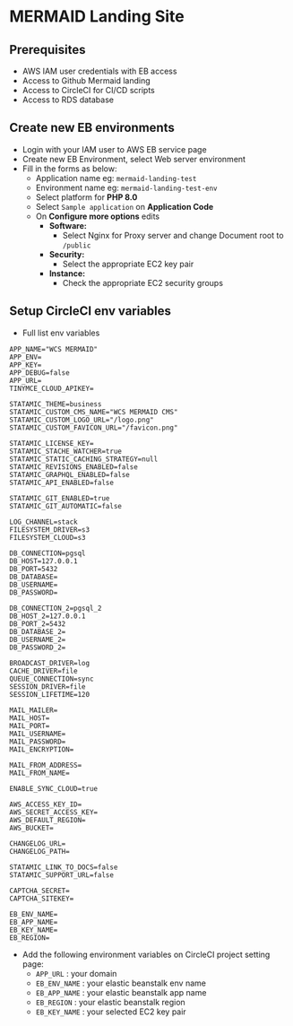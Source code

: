 # MERMAID Landing Site

## Prerequisites
- AWS IAM user credentials with EB access
- Access to Github Mermaid landing
- Access to CircleCI for CI/CD scripts
- Access to RDS database 

## Create new EB environments
- Login with your IAM user to AWS EB service page
- Create new EB Environment, select Web server environment
- Fill in the forms as below:
    - Application name eg: `mermaid-landing-test`
    - Environment name eg: `mermaid-landing-test-env`
    - Select platform for **PHP 8.0**
    - Select `Sample application` on **Application Code**
    - On **Configure more options** edits 
        - **Software:**
            - Select Nginx for Proxy server and change Document root to `/public`
        - **Security:**
            - Select the appropriate EC2 key pair 
        - **Instance:**
            - Check the appropriate EC2 security groups

## Setup CircleCI env variables
- Full list env variables
```
APP_NAME="WCS MERMAID"
APP_ENV=
APP_KEY=
APP_DEBUG=false
APP_URL=
TINYMCE_CLOUD_APIKEY=

STATAMIC_THEME=business
STATAMIC_CUSTOM_CMS_NAME="WCS MERMAID CMS"
STATAMIC_CUSTOM_LOGO_URL="/logo.png"
STATAMIC_CUSTOM_FAVICON_URL="/favicon.png"

STATAMIC_LICENSE_KEY=
STATAMIC_STACHE_WATCHER=true
STATAMIC_STATIC_CACHING_STRATEGY=null
STATAMIC_REVISIONS_ENABLED=false
STATAMIC_GRAPHQL_ENABLED=false
STATAMIC_API_ENABLED=false

STATAMIC_GIT_ENABLED=true
STATAMIC_GIT_AUTOMATIC=false

LOG_CHANNEL=stack
FILESYSTEM_DRIVER=s3
FILESYSTEM_CLOUD=s3

DB_CONNECTION=pgsql
DB_HOST=127.0.0.1
DB_PORT=5432
DB_DATABASE=
DB_USERNAME=
DB_PASSWORD=

DB_CONNECTION_2=pgsql_2
DB_HOST_2=127.0.0.1
DB_PORT_2=5432
DB_DATABASE_2=
DB_USERNAME_2=
DB_PASSWORD_2=

BROADCAST_DRIVER=log
CACHE_DRIVER=file
QUEUE_CONNECTION=sync
SESSION_DRIVER=file
SESSION_LIFETIME=120

MAIL_MAILER=
MAIL_HOST=
MAIL_PORT=
MAIL_USERNAME=
MAIL_PASSWORD=
MAIL_ENCRYPTION=

MAIL_FROM_ADDRESS=
MAIL_FROM_NAME=

ENABLE_SYNC_CLOUD=true

AWS_ACCESS_KEY_ID=
AWS_SECRET_ACCESS_KEY=
AWS_DEFAULT_REGION=
AWS_BUCKET=

CHANGELOG_URL=
CHANGELOG_PATH=

STATAMIC_LINK_TO_DOCS=false
STATAMIC_SUPPORT_URL=false

CAPTCHA_SECRET=
CAPTCHA_SITEKEY=

EB_ENV_NAME=
EB_APP_NAME=
EB_KEY_NAME=
EB_REGION=
```
- Add the following environment variables on CircleCI project setting page:
    - `APP_URL` : your domain
    - `EB_ENV_NAME` : your elastic beanstalk env name
    - `EB_APP_NAME` : your elastic beanstalk app name
    - `EB_REGION` : your elastic beanstalk region
    - `EB_KEY_NAME` : your selected EC2 key pair
    
